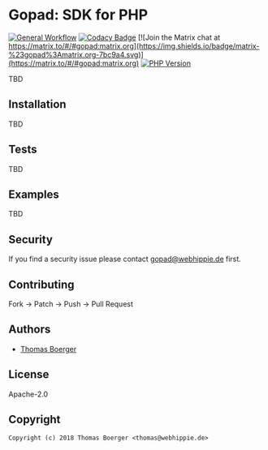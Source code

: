 # Gopad: SDK for PHP

[![General Workflow](https://github.com/gopad/gopad-php/actions/workflows/general.yml/badge.svg)](https://github.com/gopad/gopad-php/actions/workflows/general.yml) [![Codacy Badge](https://app.codacy.com/project/badge/Grade/35b2dc9119fe46f29cc53725ca5bf90b)](https://www.codacy.com/gh/gopad/gopad-php/dashboard?utm_source=github.com&amp;utm_medium=referral&amp;utm_content=gopad/gopad-php&amp;utm_campaign=Badge_Grade) [![Join the Matrix chat at https://matrix.to/#/#gopad:matrix.org](https://img.shields.io/badge/matrix-%23gopad%3Amatrix.org-7bc9a4.svg)](https://matrix.to/#/#gopad:matrix.org) [![PHP Version](https://badge.fury.io/ph/gopad%2Fgopad.svg)](https://badge.fury.io/ph/gopad%2Fgopad)

TBD

## Installation

TBD

## Tests

TBD

## Examples

TBD

## Security

If you find a security issue please contact gopad@webhippie.de first.

## Contributing

Fork -> Patch -> Push -> Pull Request

## Authors

-   [Thomas Boerger](https://github.com/tboerger)

## License

Apache-2.0

## Copyright

```console
Copyright (c) 2018 Thomas Boerger <thomas@webhippie.de>
```
